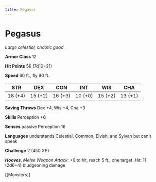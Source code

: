 ---title: Pegasus---
# Pegasus

*Large celestial, chaotic good*

**Armor Class** 12

**Hit Points** 59 (7d10+21)

**Speed** 60 ft., fly 90 ft.

| STR     | DEX     | CON     | INT     | WIS     | CHA     |
|---------|---------|---------|---------|---------|---------|
| 18 (+4) | 15 (+2) | 16 (+3) | 10 (+0) | 15 (+2) | 13 (+1) |

**Saving Throws** Dex +4, Wis +4, Cha +3

**Skills** Perception +6

**Senses** passive Perception 16

**Languages** understands Celestial, Common, Elvish, and Sylvan but can't speak

**Challenge** 2 (450 XP)


***Hooves***. *Melee Weapon Attack:* +6 to hit, reach 5 ft., one target. *Hit:* 11 (2d6+4) bludgeoning damage.


[[Monsters]]
